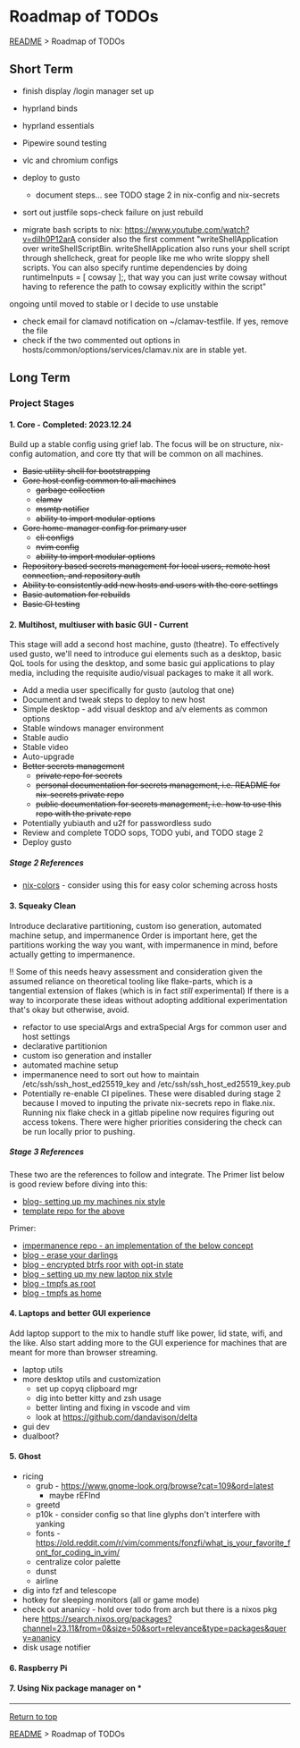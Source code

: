 # Roadmap of TODOs

[README](../README.md) > Roadmap of TODOs

## Short Term

* finish display /login manager set up
* hyprland binds
* hyprland essentials
* Pipewire sound testing
* vlc and chromium configs
* deploy to gusto
  * document steps... see TODO stage 2 in nix-config and nix-secrets

* sort out justfile sops-check failure on just rebuild
* migrate bash scripts to nix: https://www.youtube.com/watch?v=diIh0P12arA    consider also the first comment "writeShellApplication over writeShellScriptBin. writeShellApplication also runs your shell script through shellcheck, great for people like me who write sloppy shell scripts. You can also specify runtime dependencies by doing runtimeInputs = [ cowsay ];, that way you can just write cowsay without having to reference the path to cowsay explicitly within the script"

ongoing until moved to stable or I decide to use unstable

* check email for clamavd notification on ~/clamav-testfile. If yes, remove the file
* check if the two commented out options in hosts/common/options/services/clamav.nix are in stable yet.

## Long Term

### Project Stages

#### 1. Core - Completed: 2023.12.24

Build up a stable config using grief lab. The focus will be on structure,
nix-config automation, and core tty that will be common on all machines.

* ~~Basic utility shell for bootstrapping~~
* ~~Core host config common to all machines~~
  * ~~garbage collection~~
  * ~~clamav~~
  * ~~msmtp notifier~~
  * ~~ability to import modular options~~
* ~~Core home-manager config for primary user~~
  * ~~cli configs~~
  * ~~nvim config~~
  * ~~ability to import modular options~~
* ~~Repository based secrets management for local users, remote host connection, and repository auth~~
* ~~Ability to consistently add new hosts and users with the core settings~~
* ~~Basic automation for rebuilds~~
* ~~Basic CI testing~~

#### 2. Multihost, multiuser with basic GUI - Current

This stage will add a second host machine, gusto (theatre). To effectively used gusto, we'll need to introduce gui elements such as a desktop, basic QoL tools for using the desktop, and some basic gui applications to play media, including the requisite audio/visual packages to make it all work.

* Add a media user specifically for gusto (autolog that one)
* Document and tweak steps to deploy to new host
* Simple desktop - add visual desktop and a/v elements as common options
* Stable windows manager environment
* Stable audio
* Stable video
* Auto-upgrade
* ~~Better secrets management~~
  * ~~private repo for secrets~~
  * ~~personal documentation for secrets management, i.e. README for nix-secrets private repo~~
  * ~~public documentation for secrets management, i.e. how to use this repo with the private repo~~
* Potentially yubiauth and u2f for passwordless sudo
* Review and complete TODO sops, TODO yubi, and TODO stage 2
* Deploy gusto

##### Stage 2 References

* [nix-colors](https://github.com/Misterio77/nix-colors) - consider using this for easy color scheming across hosts

#### 3. Squeaky Clean

Introduce declarative partitioning, custom iso generation, automated machine setup, and impermanence
Order is important here, get the partitions working the way you want, with impermanence in mind, before actually getting to impermanence.

!! Some of this needs heavy assessment and consideration given the assumed reliance on theoretical tooling like flake-parts, which is a tangential extension of flakes (which is in fact *still* experimental)
If there is a way to incorporate these ideas without adopting additional experimentation that's okay but otherwise, avoid.

* refactor to use specialArgs and extraSpecial Args for common user and host settings
* declarative partitionion
* custom iso generation and installer
* automated machine setup
* impermanence
    need to sort out how to maintain /etc/ssh/ssh_host_ed25519_key and /etc/ssh/ssh_host_ed25519_key.pub
* Potentially re-enable CI pipelines. These were disabled during stage 2 because I moved to inputing the private nix-secrets repo in flake.nix. Running nix flake check in a gitlab pipeline now requires figuring out access tokens. There were higher priorities considering the check can be run locally prior to pushing.

##### Stage 3 References

These two are the references to follow and integrate. The Primer list below is good review before diving into this:

* [blog- setting up my machines nix style](https://aldoborrero.com/posts/2023/01/15/setting-up-my-machines-nix-style/)
* [template repo for the above](https://github.com/aldoborrero/templates/tree/main/templates/blog/nix/setting-up-machines-nix-style)

Primer:

* [impermanence repo - an implementation of the below concept](https://github.com/nix-community/impermanence)
* [blog - erase your darlings](https://grahamc.com/blog/erase-your-darlings/)
* [blog - encrypted btrfs roor with opt-in state](https://mt-caret.github.io/blog/posts/2020-06-29-optin-state.html)
* [blog - setting up my new laptop nix style](https://bmcgee.ie/posts/2022/12/setting-up-my-new-laptop-nix-style/)
* [blog - tmpfs as root](https://elis.nu/blog/2020/05/nixos-tmpfs-as-root/)
* [blog - tmpfs as home](https://elis.nu/blog/2020/06/nixos-tmpfs-as-home/)

#### 4. Laptops and better GUI experience

Add laptop support to the mix to handle stuff like power, lid state, wifi, and the like.
Also start adding more to the GUI experience for machines that are meant for more than browser streaming.

* laptop utils
* more desktop utils and customization
  * set up copyq clipboard mgr
  * dig into better kitty and zsh usage
  * better linting and fixing in vscode and vim
  * look at https://github.com/dandavison/delta
* gui dev
* dualboot?

#### 5. Ghost

* ricing
  * grub - https://www.gnome-look.org/browse?cat=109&ord=latest
    * maybe rEFInd
  * greetd
  * p10k - consider config so that line glyphs don't interfere with yanking
  * fonts - https://old.reddit.com/r/vim/comments/fonzfi/what_is_your_favorite_font_for_coding_in_vim/
  * centralize color palette
  * dunst
  * airline
* dig into fzf and telescope
* hotkey for sleeping monitors (all or game mode) 
* check out ananicy - hold over todo from arch but there is a nixos pkg here https://search.nixos.org/packages?channel=23.11&from=0&size=50&sort=relevance&type=packages&query=ananicy
* disk usage notifier

#### 6. Raspberry Pi

#### 7. Using Nix package manager on *


---
[Return to top](#roadmap-of-todos)

[README](../README.md) > Roadmap of TODOs
